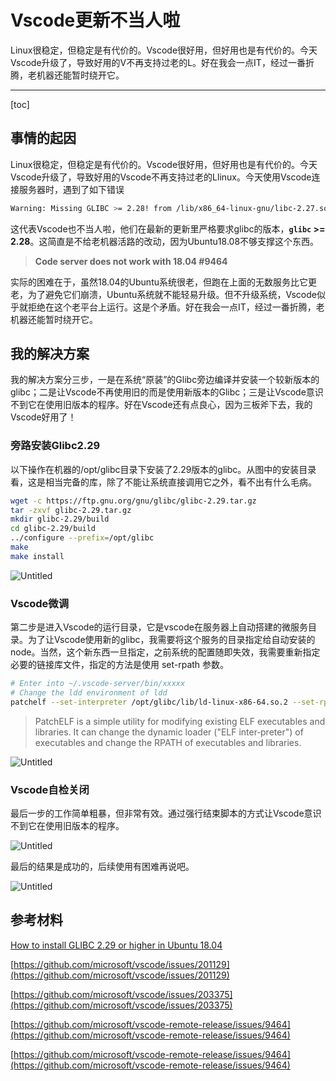# Vscode更新不当人啦

Linux很稳定，但稳定是有代价的。Vscode很好用，但好用也是有代价的。今天Vscode升级了，导致好用的V不再支持过老的L。好在我会一点IT，经过一番折腾，老机器还能暂时绕开它。

---
[toc]

## 事情的起因

Linux很稳定，但稳定是有代价的。Vscode很好用，但好用也是有代价的。今天Vscode升级了，导致好用的Vscode不再支持过老的Llinux。今天使用Vscode连接服务器时，遇到了如下错误

```bash
Warning: Missing GLIBC >= 2.28! from /lib/x86_64-linux-gnu/libc-2.27.so
```

这代表Vscode也不当人啦，他们在最新的更新里严格要求glibc的版本，**`glibc` >= 2.28**。这简直是不给老机器活路的改动，因为Ubuntu18.08不够支撑这个东西。

> **Code server does not work with 18.04 #9464**
> 

实际的困难在于，虽然18.04的Ubuntu系统很老，但跑在上面的无数服务比它更老，为了避免它们崩溃，Ubuntu系统就不能轻易升级。但不升级系统，Vscode似乎就拒绝在这个老平台上运行。这是个矛盾。好在我会一点IT，经过一番折腾，老机器还能暂时绕开它。

## 我的解决方案

我的解决方案分三步，一是在系统“原装”的Glibc旁边编译并安装一个较新版本的glibc；二是让Vscode不再使用旧的而是使用新版本的Glibc；三是让Vscode意识不到它在使用旧版本的程序。好在Vscode还有点良心，因为三板斧下去，我的Vscode好用了！

### 旁路安装Glibc2.29

以下操作在机器的/opt/glibc目录下安装了2.29版本的glibc。从图中的安装目录看，这是相当完备的库，除了不能让系统直接调用它之外，看不出有什么毛病。

```bash
wget -c https://ftp.gnu.org/gnu/glibc/glibc-2.29.tar.gz
tar -zxvf glibc-2.29.tar.gz
mkdir glibc-2.29/build
cd glibc-2.29/build
../configure --prefix=/opt/glibc
make 
make install
```

![Untitled](Vscode%E6%9B%B4%E6%96%B0%E4%B8%8D%E5%BD%93%E4%BA%BA%E5%95%A6%20cba8c82991564c68b8dc9e9116f6d3ec/Untitled.png)

### Vscode微调

第二步是进入Vscode的运行目录，它是vscode在服务器上自动搭建的微服务目录。为了让Vscode使用新的glibc，我需要将这个服务的目录指定给自动安装的node。当然，这个新东西一旦指定，之前系统的配置随即失效，我需要重新指定必要的链接库文件，指定的方法是使用 set-rpath 参数。

```bash
# Enter into ~/.vscode-server/bin/xxxxx
# Change the ldd environment of ldd
patchelf --set-interpreter /opt/glibc/lib/ld-linux-x86-64.so.2 --set-rpath /opt/glibc/lib:/usr/lib/x86_64-linux-gnu --force-rpath node
```

> PatchELF  is  a simple utility for modifying existing ELF executables and libraries.  It can change the dynamic loader ("ELF inter‐preter") of executables and change the RPATH of executables and libraries.
> 

![Untitled](Vscode%E6%9B%B4%E6%96%B0%E4%B8%8D%E5%BD%93%E4%BA%BA%E5%95%A6%20cba8c82991564c68b8dc9e9116f6d3ec/Untitled%201.png)

### Vscode自检关闭

最后一步的工作简单粗暴，但非常有效。通过强行结束脚本的方式让Vscode意识不到它在使用旧版本的程序。

![Untitled](Vscode%E6%9B%B4%E6%96%B0%E4%B8%8D%E5%BD%93%E4%BA%BA%E5%95%A6%20cba8c82991564c68b8dc9e9116f6d3ec/Untitled%202.png)

最后的结果是成功的，后续使用有困难再说吧。

![Untitled](Vscode%E6%9B%B4%E6%96%B0%E4%B8%8D%E5%BD%93%E4%BA%BA%E5%95%A6%20cba8c82991564c68b8dc9e9116f6d3ec/Untitled%203.png)

## 参考材料

[How to install GLIBC 2.29 or higher in Ubuntu 18.04](https://stackoverflow.com/questions/72513993/how-to-install-glibc-2-29-or-higher-in-ubuntu-18-04)

[https://github.com/microsoft/vscode/issues/201129](https://github.com/microsoft/vscode/issues/201129)

[https://github.com/microsoft/vscode/issues/203375](https://github.com/microsoft/vscode/issues/203375)

[https://github.com/microsoft/vscode-remote-release/issues/9464](https://github.com/microsoft/vscode-remote-release/issues/9464)

[https://github.com/microsoft/vscode-remote-release/issues/9464](https://github.com/microsoft/vscode-remote-release/issues/9464)